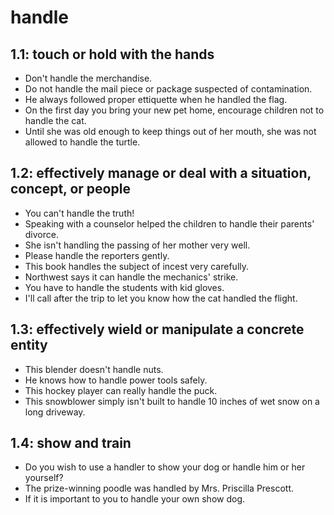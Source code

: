 # handle
## 1.1: touch or hold with the hands

  *  Don't handle the merchandise.
  *  Do not handle the mail piece or package suspected of contamination.
  *  He always followed proper ettiquette when he handled the flag.
  *  On the first day you bring your new pet home, encourage children not to handle the cat.
  *  Until she was old enough to keep things out of her mouth, she was not allowed to handle the turtle.

## 1.2: effectively manage or deal with a situation, concept, or people

  *  You can't handle the truth!
  *  Speaking with a counselor helped the children to handle their parents' divorce.
  *  She isn't handling the passing of her mother very well.
  *  Please handle the reporters gently.
  *  This book handles the subject of incest very carefully.
  *  Northwest says it can handle the mechanics' strike.
  *  You have to handle the students with kid gloves.
  *  I'll call after the trip to let you know how the cat handled the flight.

## 1.3: effectively wield or manipulate a concrete entity

  *  This blender doesn't handle nuts.
  *  He knows how to handle power tools safely.
  *  This hockey player can really handle the puck.
  *  This snowblower simply isn't built to handle 10 inches of wet snow on a long driveway.

## 1.4: show and train

  *  Do you wish to use a handler to show your dog or handle him or her yourself?
  *  The prize-winning poodle was handled by Mrs. Priscilla Prescott.
  *  If it is important to you to handle your own show dog.
